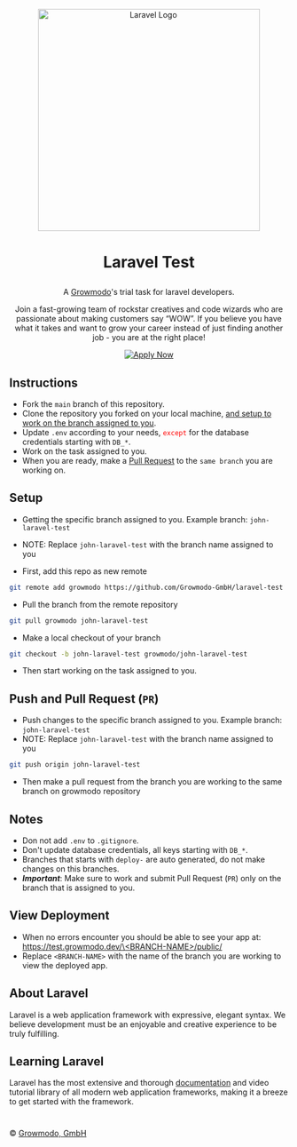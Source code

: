 <p align="center">
    <a href="https://laravel.com" target="_blank">
        <img src="https://raw.githubusercontent.com/laravel/art/master/logo-lockup/5%20SVG/2%20CMYK/1%20Full%20Color/laravel-logolockup-cmyk-red.svg" width="400" alt="Laravel Logo">
    </a>
</p>

# <p align="center">Laravel Test</p>
<p align="center">
    A <a href="https://www.growmodo.com" target="_blank">Growmodo</a>'s trial task for laravel developers.
</p>

<p align="center">
    Join a fast-growing team of rockstar creatives and code wizards who are passionate about making customers say “WOW”. If you believe you have what it takes and want to grow your career instead of just finding another job - you are at the right place!
</p>

<p align="center">
    <a href="https://www.growmodo.com/application" target="_blank">
        <img src="https://img.shields.io/badge/Apply Now-blue" alt="Apply Now"/>
    </a>
</p>

## Instructions
 - Fork the `main` branch of this repository.
 - Clone the repository you forked on your local machine, <a href="#setup">and setup to work on the branch assigned to you</a>.
 - Update `.env` according to your needs, <code style="color : red">except</code> for the database credentials starting with `DB_*`.
 - Work on the task assigned to you.
 - When you are ready, make a <a href="#push-and-pull-request-pr">Pull Request</a> to the `same branch` you are working on.

## Setup
 - Getting the specific branch assigned to you. Example branch: `john-laravel-test`
 - NOTE: Replace `john-laravel-test` with the branch name assigned to you
 
 - First, add this repo as new remote
 ```bash
 git remote add growmodo https://github.com/Growmodo-GmbH/laravel-test
 ```
 - Pull the branch from the remote repository
 ```bash
 git pull growmodo john-laravel-test
 ```
 - Make a local checkout of your branch
 ```bash
 git checkout -b john-laravel-test growmodo/john-laravel-test
 ```
 - Then start working on the task assigned to you.

## Push and Pull Request (`PR`)
 - Push changes to the specific branch assigned to you. Example branch: `john-laravel-test`
 - NOTE: Replace `john-laravel-test` with the branch name assigned to you
 ```bash
 git push origin john-laravel-test
 ```
 - Then make a pull request from the branch you are working to the same branch on growmodo repository

## Notes
 - Don not add `.env` to `.gitignore`.
 - Don't update database credentials, all keys starting with `DB_*`.
 - Branches that starts with `deploy-` are auto generated, do not make changes on this branches.
 - _***Important***_: Make sure to work and submit Pull Request (`PR`) only on the branch that is assigned to you.

## View Deployment
- When no errors encounter you should be able to see your app at: [https://test.growmodo.dev/\<BRANCH-NAME\>/public/](https://test.growmodo.dev/BRANCH-NAME/public/)
- Replace `<BRANCH-NAME>` with the name of the branch you are working to view the deployed app.

## About Laravel
Laravel is a web application framework with expressive, elegant syntax. We believe development must be an enjoyable and creative experience to be truly fulfilling.

## Learning Laravel
Laravel has the most extensive and thorough [documentation](https://laravel.com/docs) and video tutorial library of all modern web application frameworks, making it a breeze to get started with the framework.

#

&copy; [Growmodo, GmbH](https://growmodo.com)
